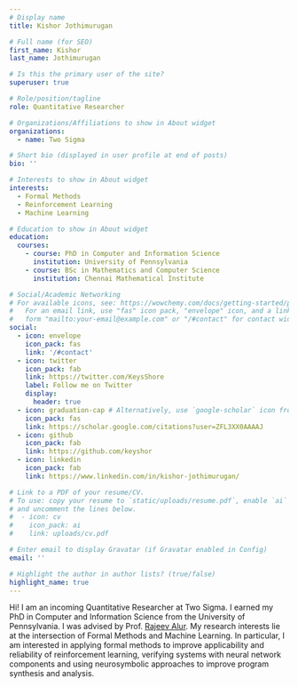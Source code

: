 ```yaml
---
# Display name
title: Kishor Jothimurugan

# Full name (for SEO)
first_name: Kishor
last_name: Jothimurugan

# Is this the primary user of the site?
superuser: true

# Role/position/tagline
role: Quantitative Researcher

# Organizations/Affiliations to show in About widget
organizations:
  - name: Two Sigma

# Short bio (displayed in user profile at end of posts)
bio: ''

# Interests to show in About widget
interests:
  - Formal Methods
  - Reinforcement Learning
  - Machine Learning

# Education to show in About widget
education:
  courses:
    - course: PhD in Computer and Information Science
      institution: University of Pennsylvania
    - course: BSc in Mathematics and Computer Science
      institution: Chennai Mathematical Institute

# Social/Academic Networking
# For available icons, see: https://wowchemy.com/docs/getting-started/page-builder/#icons
#   For an email link, use "fas" icon pack, "envelope" icon, and a link in the
#   form "mailto:your-email@example.com" or "/#contact" for contact widget.
social:
  - icon: envelope
    icon_pack: fas
    link: '/#contact'
  - icon: twitter
    icon_pack: fab
    link: https://twitter.com/KeysShore
    label: Follow me on Twitter
    display:
      header: true
  - icon: graduation-cap # Alternatively, use `google-scholar` icon from `ai` icon pack
    icon_pack: fas
    link: https://scholar.google.com/citations?user=ZFL3XX0AAAAJ
  - icon: github
    icon_pack: fab
    link: https://github.com/keyshor
  - icon: linkedin
    icon_pack: fab
    link: https://www.linkedin.com/in/kishor-jothimurugan/

# Link to a PDF of your resume/CV.
# To use: copy your resume to `static/uploads/resume.pdf`, enable `ai` icons in `params.yaml`,
# and uncomment the lines below.
#  - icon: cv
#    icon_pack: ai
#    link: uploads/cv.pdf

# Enter email to display Gravatar (if Gravatar enabled in Config)
email: ''

# Highlight the author in author lists? (true/false)
highlight_name: true
---
```


Hi! I am an incoming Quantitative Researcher at Two Sigma. I earned my PhD in Computer and Information Science from the University of Pennsylvania. I was advised by Prof. [Rajeev Alur](https://www.cis.upenn.edu/~alur). My research interests lie at the intersection of Formal Methods and Machine Learning. In particular, I am interested in applying formal methods to improve applicability and reliability of reinforcement learning, verifying systems with neural network components and using neurosymbolic approaches to improve program synthesis and analysis.
